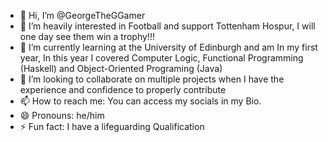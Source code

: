 - 👋 Hi, I’m @GeorgeTheGGamer
- 👀 I’m heavily interested in Football and support Tottenham Hospur, I will one day see them win a trophy!!! 
- 🌱 I’m currently learning at the University of Edinburgh and am In my first year, In this year I covered Computer Logic, Functional Programming (Haskell) and Object-Oriented Programing (Java)
- 💞️ I’m looking to collaborate on multiple projects when I have the experience and confidence to properly contribute
- 📫 How to reach me: You can access my socials in my Bio.
- 😄 Pronouns: he/him
- ⚡ Fun fact: I have a lifeguarding Qualification

<!---
GeorgeTheGGamer/GeorgeTheGGamer is a ✨ special ✨ repository because its `README.md` (this file) appears on your GitHub profile.
You can click the Preview link to take a look at your changes.
--->
